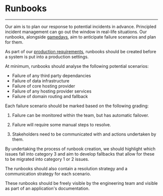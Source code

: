 # Runbooks
***

Our aim is to plan our response to potential incidents in advance. Principled
incident management can go out the window in real-life situations. Our runbooks,
alongside [gamedays](gamedays.md), aim to anticipate failure scenarios and plan
for them.

As part of our [production requirements](prodreq.md), runbooks should be created before a system is put into a 
production settings.

At minimum, runbooks should analyse the following potential scenarios:

- Failure of any third party dependancies
- Failure of data infrastructure
- Failure of core hosting provider
- Failure of any hosting provider services
- Failure of domain routing and fallback

Each failure scenario should be marked based on the following grading:

1. Failure can be monitored within the team, but has automatic failover.

2. Failure will require some manual steps to resolve.

3. Stakeholders need to be communicated with and actions undertaken by them.

By undertaking the process of runbook creation, we should highlight which issues fall into category 3 and aim to develop
fallbacks that allow for these to be migrated into category 1 or 2 issues.

The runbooks should also contain a resolution strategy and a communication strategy for each scenario.

These runbooks should be freely visible by the engineering team and visible as
part of an application's documentation.
